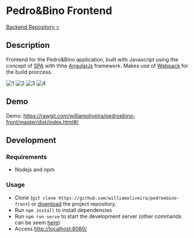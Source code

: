 # Pedro&Bino Frontend

[Backend Repository >](https://github.com/williamoliveira/pedroebino-back)

## Description

Frontend for the Pedro&Bino application, built with Javascript using the concept of [SPA](https://en.wikipedia.org/wiki/Single-page_application) with thhe [AngularJs](https://angularjs.org/) framework. Makes use of [Webpack](https://webpack.github.io/) for the build proccess.

![1](http://i.imgur.com/T00LmYO.png)
![2](http://i.imgur.com/0tONKBo.png)
![3](http://i.imgur.com/eW5V25W.png)
![4](http://i.imgur.com/zA5rmh7.png)

## Demo
Demo: https://rawgit.com/williamoliveira/pedroebino-front/master/dist/index.html#/

## Development

### Requirements
- Nodejs and npm

### Usage
- Clone (`git clone https://github.com/williamoliveira/pedroebino-front`) or [download](https://github.com/williamoliveira/pedroebino-front/archive/master.zip) the project repository.
- Run `npm install` to install dependencies
- Run `npm run serve` to start the development server (other commands can be seem [here](https://github.com/williamoliveira/pedroebino-front/blob/master/package.json#L4))
- Access [http://localhost:8080/](http://localhost:8080/)
